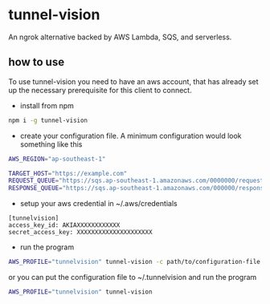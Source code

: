# tunnel-vision

An ngrok alternative backed by AWS Lambda, SQS, and serverless.

## how to use

To use tunnel-vision you need to have an aws account, that has already set up the necessary prerequisite for this client to connect.

- install from npm

```sh
npm i -g tunnel-vision
```

- create your configuration file.
  A minimum configuration would look something like this

```sh
AWS_REGION="ap-southeast-1"

TARGET_HOST="https://example.com"
REQUEST_QUEUE="https://sqs.ap-southeast-1.amazonaws.com/0000000/request-queue"
RESPONSE_QUEUE="https://sqs.ap-southeast-1.amazonaws.com/000000/response-queue"
```

- setup your aws credential in ~/.aws/credentials

```
[tunnelvision]
access_key_id: AKIAXXXXXXXXXXXX
secret_access_key: XXXXXXXXXXXXXXXXXXXXX
```

- run the program

```sh
AWS_PROFILE="tunnelvision" tunnel-vision -c path/to/configuration-file
```

or you can put the configuration file to ~/.tunnelvision and run the program

```sh
AWS_PROFILE="tunnelvision" tunnel-vision
```
